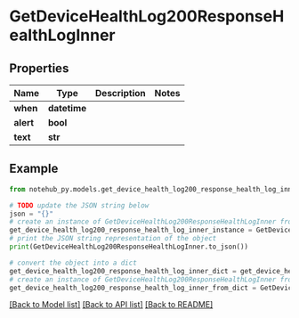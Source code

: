# GetDeviceHealthLog200ResponseHealthLogInner

## Properties

| Name      | Type         | Description | Notes |
| --------- | ------------ | ----------- | ----- |
| **when**  | **datetime** |             |
| **alert** | **bool**     |             |
| **text**  | **str**      |             |

## Example

```python
from notehub_py.models.get_device_health_log200_response_health_log_inner import GetDeviceHealthLog200ResponseHealthLogInner

# TODO update the JSON string below
json = "{}"
# create an instance of GetDeviceHealthLog200ResponseHealthLogInner from a JSON string
get_device_health_log200_response_health_log_inner_instance = GetDeviceHealthLog200ResponseHealthLogInner.from_json(json)
# print the JSON string representation of the object
print(GetDeviceHealthLog200ResponseHealthLogInner.to_json())

# convert the object into a dict
get_device_health_log200_response_health_log_inner_dict = get_device_health_log200_response_health_log_inner_instance.to_dict()
# create an instance of GetDeviceHealthLog200ResponseHealthLogInner from a dict
get_device_health_log200_response_health_log_inner_from_dict = GetDeviceHealthLog200ResponseHealthLogInner.from_dict(get_device_health_log200_response_health_log_inner_dict)
```

[[Back to Model list]](../README.md#documentation-for-models) [[Back to API list]](../README.md#documentation-for-api-endpoints) [[Back to README]](../README.md)
